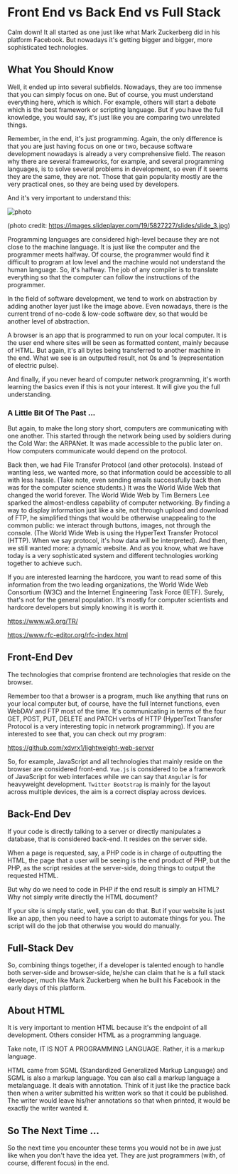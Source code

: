# Front End vs Back End vs Full Stack
Calm down! It all started as one just like 
what Mark Zuckerberg did in his platform Facebook.
But nowadays it's getting
bigger and bigger, more sophisticated technologies.

## What You Should Know
Well, it ended up into several subfields.
Nowadays, they are too immense that
you can simply focus on one. But of course, you must
understand everything here, which is which.
For example, others will start a debate
which is the best framework or scripting
language. But if you have the full knowledge, 
you would say, it's just like you are comparing two
unrelated things.

Remember, in the end, it's just programming. 
Again, the only difference is 
that you are just having
focus on one or two, because software development
nowadays is already a very comprehensive field.
The reason why there are several frameworks,
for example, and several programming
languages, is to solve several problems
in development, so even if it seems they
are the same, they are not. Those that
gain popularity mostly are the very
practical ones, so they are being used
by developers.

And it's very important to understand this:

![photo](https://images.slideplayer.com/19/5827227/slides/slide_3.jpg)

(photo credit:
<https://images.slideplayer.com/19/5827227/slides/slide_3.jpg>)

Programming languages are considered
high-level because they are not close
to the machine language. It is just like
the computer and the programmer meets
halfway. Of course, the programmer
would find it difficult to program
at low level and the machine
would not understand the human language.
So, it's halfway. The job of
any compiler is to translate everything
so that the computer can follow 
the instructions of the programmer.

In the field of software development,
we tend to work on abstraction by 
adding another layer just like the 
image above. Even nowadays, there is
the current trend of no-code & low-code
software dev, so that would
be another level of abstraction. 

A browser is an app
that is programmed to run on your local
computer. It is the user end
where sites will be seen as formatted
content, mainly because of HTML.
But again, it's all bytes being
transferred to another machine in the 
end. What we see is an outputted
result, not 0s and 1s (representation
of electric pulse).

And finally, if you never heard
of computer network programming,
it's worth learning the basics
even if this is not your interest.
It will give you the full understanding.

### A Little Bit Of The Past ...
But again, to make the long story
short, computers are communicating
with one another. This started
through the network
being used by soldiers during
the Cold War: the ARPANet. It was
made accessible to the public later on.
How computers 
communicate would depend on the protocol.

Back then, we had File Transfer Protocol
(and other protocols).
Instead of wanting less, we wanted more,
so that information could be accessible
to all with less hassle. (Take note,
even sending emails successfully
back then was for the computer
science students.) It was the
World Wide Web that changed the world
forever. The World Wide Web by Tim
Berners Lee sparked the almost-endless
capability of computer networking.
By finding a way to display information
just like a site, not through
upload and download of FTP, he simplified
things that would be otherwise unappealing
to the common public: we interact through
buttons, images, not through the console.
(The World Wide Web is using the HyperText
Transfer Protocol (HTTP). When we say
protocol, it's how data will be interpreted).
And then, we still wanted more: a dynamic
website. And as you know, what we have
today is a very sophisticated system
and different technologies working together
to achieve such.

If you are interested learning the hardcore,
you want to read some of this information
from the two leading organizations,
the World Wide Web Consortium (W3C) and the
Internet Engineering Task Force (IETF).
Surely, that's not for the general population.
It's mostly for computer scientists and
hardcore developers but simply knowing it
is worth it.

<https://www.w3.org/TR/>

<https://www.rfc-editor.org/rfc-index.html>

## Front-End Dev
The technologies that comprise frontend are
technologies that reside on the browser.

Remember too that a browser is a program,
much like anything that runs on your local
computer but, of course, have the full
Internet functions, even WebDAV and FTP
most of the time. It's communicating
in terms of the four GET, POST, PUT, DELETE
and PATCH verbs of HTTP
(HyperText Transfer Protocol is a very
interesting topic in network programming).
If you are interested to see
that, you can check out my program:

<https://github.com/xdvrx1/lightweight-web-server>

So, for example, JavaScript and all technologies that
mainly reside on the browser
are considered front-end.
`Vue.js` is considered to be a framework
of JavaScript for web interfaces 
while we can say that `Angular` is for
heavyweight development. 
`Twitter Bootstrap` is mainly for the layout
across multiple devices, the aim is
a correct display across devices. 

## Back-End Dev
If your code is directly talking to a server
or directly manipulates a database, that is 
considered back-end. It resides on the server
side.

When a page is requested, say, a PHP code
is in charge of outputting the HTML,
the page that a user will be seeing is the 
end product of PHP, but the PHP, as the 
script resides at the server-side,
doing things to output the requested HTML.

But why do we need to code in PHP if
the end result is simply an HTML? 
Why not simply write directly the HTML
document?

If your site is simply static, well, you can
do that. But if your website is just like
an app, then you need to have a script
to automate things for you. The script
will do the job that otherwise you would
do manually.

## Full-Stack Dev
So, combining things together, if a 
developer is talented enough to handle
both server-side and browser-side, he/she 
can claim that he is a full stack developer,
much like Mark Zuckerberg when he built
his Facebook in the early days of this platform.

## About HTML
It is very important to mention HTML
because it's the endpoint of all development.
Others consider HTML as a programming language.

Take note, IT IS NOT A PROGRAMMING LANGUAGE.
Rather, it is a markup language. 

HTML came from SGML (Standardized Generalized
Markup Language) and SGML is also
a markup language. You can also call a markup
language a metalanguage. 
It deals with annotation.
Think of it just like the practice
back then when a writer submitted his
written work so that it could be published.
The writer would leave his/her annotations so that
when printed, it would be
exactly the writer wanted it.  

## So The Next Time ...
So the next time you encounter these terms
you would not be in awe just like
when you don't have the idea yet. They
are just programmers (with, of course,
different focus) in the end.
